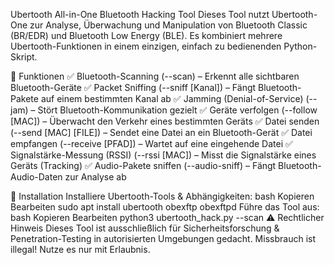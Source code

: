 Ubertooth All-in-One Bluetooth Hacking Tool
Dieses Tool nutzt Ubertooth-One zur Analyse, Überwachung und Manipulation von Bluetooth Classic (BR/EDR) und Bluetooth Low Energy (BLE). Es kombiniert mehrere Ubertooth-Funktionen in einem einzigen, einfach zu bedienenden Python-Skript.

🔧 Funktionen
✅ Bluetooth-Scanning (--scan) – Erkennt alle sichtbaren Bluetooth-Geräte
✅ Packet Sniffing (--sniff [Kanal]) – Fängt Bluetooth-Pakete auf einem bestimmten Kanal ab
✅ Jamming (Denial-of-Service) (--jam) – Stört Bluetooth-Kommunikation gezielt
✅ Geräte verfolgen (--follow [MAC]) – Überwacht den Verkehr eines bestimmten Geräts
✅ Datei senden (--send [MAC] [FILE]) – Sendet eine Datei an ein Bluetooth-Gerät
✅ Datei empfangen (--receive [PFAD]) – Wartet auf eine eingehende Datei
✅ Signalstärke-Messung (RSSI) (--rssi [MAC]) – Misst die Signalstärke eines Geräts (Tracking)
✅ Audio-Pakete sniffen (--audio-sniff) – Fängt Bluetooth-Audio-Daten zur Analyse ab

📌 Installation
Installiere Ubertooth-Tools & Abhängigkeiten:
bash
Kopieren
Bearbeiten
sudo apt install ubertooth obexftp obexftpd
Führe das Tool aus:
bash
Kopieren
Bearbeiten
python3 ubertooth_hack.py --scan
⚠ Rechtlicher Hinweis
Dieses Tool ist ausschließlich für Sicherheitsforschung & Penetration-Testing in autorisierten Umgebungen gedacht.
Missbrauch ist illegal! Nutze es nur mit Erlaubnis.
